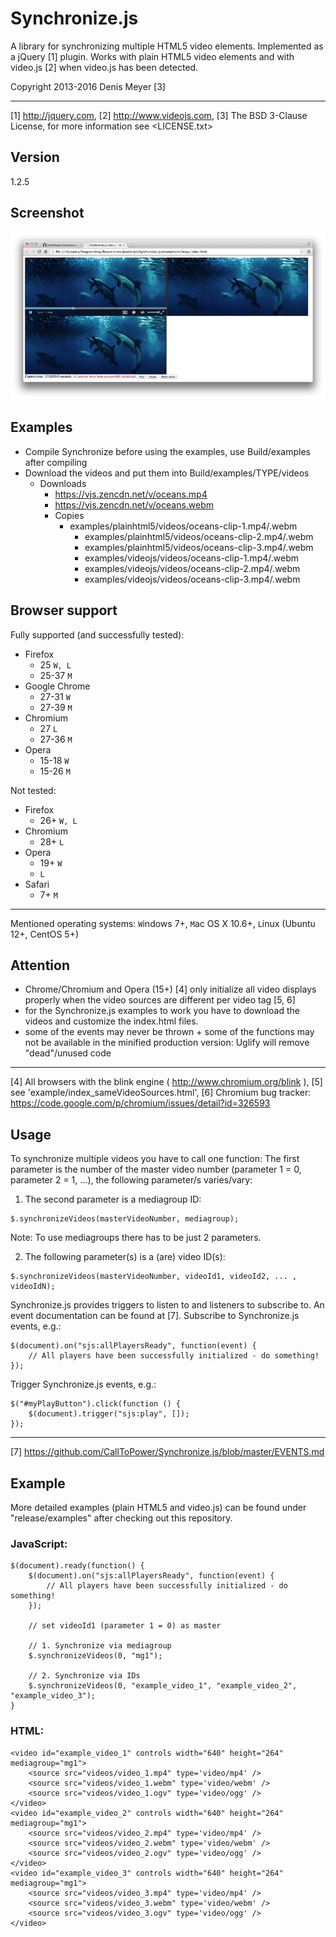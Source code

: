 Synchronize.js
==============

A library for synchronizing multiple HTML5 video elements.
Implemented as a jQuery [1] plugin.
Works with plain HTML5 video elements and with video.js [2] when video.js has been detected.

Copyright 2013-2016 Denis Meyer [3]

---
[1] http://jquery.com,
[2] http://www.videojs.com,
[3] The BSD 3-Clause License, for more information see <LICENSE.txt>

Version
-------
1.2.5

Screenshot
----------
![Screenshot](examples/screenshot.png "Screenshot")

Examples
--------
- Compile Synchronize before using the examples, use Build/examples after compiling
- Download the videos and put them into Build/examples/TYPE/videos
  - Downloads
	  - https://vjs.zencdn.net/v/oceans.mp4
	  - https://vjs.zencdn.net/v/oceans.webm
	- Copies
	  - examples/plainhtml5/videos/oceans-clip-1.mp4/.webm
		- examples/plainhtml5/videos/oceans-clip-2.mp4/.webm
		- examples/plainhtml5/videos/oceans-clip-3.mp4/.webm
		- examples/videojs/videos/oceans-clip-1.mp4/.webm
		- examples/videojs/videos/oceans-clip-2.mp4/.webm
		- examples/videojs/videos/oceans-clip-3.mp4/.webm

Browser support
---------------

Fully supported (and successfully tested):

- Firefox
	- 25 `W, L`
	- 25-37 `M`
- Google Chrome
	- 27-31 `W`
	- 27-39 `M`
- Chromium
	- 27 `L`
	- 27-36 `M`
- Opera
	- 15-18 `W`
	- 15-26 `M`


Not tested:

- Firefox
	- 26+ `W, L`
- Chromium
	- 28+ `L`
- Opera
	- 19+ `W`
	- `L`
- Safari
	- 7+ `M`


---
Mentioned operating systems:
`W`indows 7+,
`M`ac OS X 10.6+,
`L`inux (Ubuntu 12+, CentOS 5+)

Attention
---------
- Chrome/Chromium and Opera (15+) [4] only initialize all video displays properly when the video sources are different per video tag [5, 6]
- for the Synchronize.js examples to work you have to download the videos and customize the index.html files.
- some of the events may never be thrown + some of the functions may not be available in the minified production version: Uglify will remove "dead"/unused code

---
[4] All browsers with the blink engine ( http://www.chromium.org/blink ),
[5] see 'example/index_sameVideoSources.html',
[6] Chromium bug tracker: https://code.google.com/p/chromium/issues/detail?id=326593

Usage
-----

To synchronize multiple videos you have to call one function:
The first parameter is the number of the master video number (parameter 1 = 0, parameter 2 = 1, ...), the following parameter/s varies/vary:

1. The second parameter is a mediagroup ID:
```
$.synchronizeVideos(masterVideoNumber, mediagroup);
```
Note: To use mediagroups there has to be just 2 parameters.

2. The following parameter(s) is a (are) video ID(s):
```
$.synchronizeVideos(masterVideoNumber, videoId1, videoId2, ... , videoIdN);
```

Synchronize.js provides triggers to listen to and listeners to subscribe to.
An event documentation can be found at [7].
Subscribe to Synchronize.js events, e.g.:
```
$(document).on("sjs:allPlayersReady", function(event) {
    // All players have been successfully initialized - do something!
});
```
Trigger Synchronize.js events, e.g.:
```
$("#myPlayButton").click(function () {
    $(document).trigger("sjs:play", []);
});
```

---
[7] https://github.com/CallToPower/Synchronize.js/blob/master/EVENTS.md

Example
-------

More detailed examples (plain HTML5 and video.js) can be found under "release/examples" after checking out this repository.

### JavaScript:

```
$(document).ready(function() {
	$(document).on("sjs:allPlayersReady", function(event) {
		// All players have been successfully initialized - do something!
	});

	// set videoId1 (parameter 1 = 0) as master

	// 1. Synchronize via mediagroup
	$.synchronizeVideos(0, "mg1");

	// 2. Synchronize via IDs
	$.synchronizeVideos(0, "example_video_1", "example_video_2", "example_video_3");
}
```

### HTML:

```
<video id="example_video_1" controls width="640" height="264" mediagroup="mg1">
	<source src="videos/video_1.mp4" type='video/mp4' />
	<source src="videos/video_1.webm" type='video/webm' />
	<source src="videos/video_1.ogv" type='video/ogg' />
</video>
<video id="example_video_2" controls width="640" height="264" mediagroup="mg1">
	<source src="videos/video_2.mp4" type='video/mp4' />
	<source src="videos/video_2.webm" type='video/webm' />
	<source src="videos/video_2.ogv" type='video/ogg' />
</video>
<video id="example_video_3" controls width="640" height="264" mediagroup="mg1">
	<source src="videos/video_3.mp4" type='video/mp4' />
	<source src="videos/video_3.webm" type='video/webm' />
	<source src="videos/video_3.ogv" type='video/ogg' />
</video>
```
